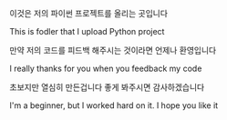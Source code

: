 이것은 저의 파이썬 프로젝트를 올리는 곳입니다

This is fodler that I upload Python project

만약 저의 코드를 피드백 해주시는 것이라면 언제나 환영입니다

I really thanks for you when you feedback my code

초보지만 열심히 만든겁니다 좋게 봐주시면 감사하겠습니다

I'm a beginner, but I worked hard on it. I hope you like it
